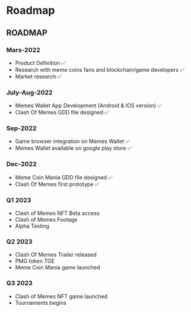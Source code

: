 # Roadmap

## ROADMAP

### Mars-2022

* Product Definition ✅
* Research with meme coins fans and blockchain/game developers ✅
* Market research ✅

### July-Aug-2022

* Memes Wallet App Development (Android & IOS version) ✅
* Clash Of Memes GDD file designed ✅

### Sep-2022

* Game browser integration on Memes Wallet ✅
* Memes Wallet available on google play store ✅

### Dec-2022

* Meme Coin Mania GDD file designed ✅
* Clash Of Memes first prototype ✅

### Q1 2023

* Clash of Memes NFT Beta access
* Clash of Memes Footage
* Alpha Testing

### Q2 2023

* Clash Of Memes Trailer released
* PMG token TGE
* Meme Coin Mania game launched

### Q3 2023

* Clash of Memes NFT game launched
* Tournaments begins

&#x20;           &#x20;
